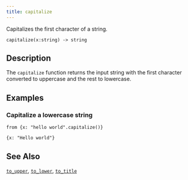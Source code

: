```yaml
---
title: capitalize
---
```


Capitalizes the first character of a string.

```tql
capitalize(x:string) -> string
```

## Description

The `capitalize` function returns the input string with the first character
converted to uppercase and the rest to lowercase.

## Examples

### Capitalize a lowercase string

```tql
from {x: "hello world".capitalize()}
```

```tql
{x: "Hello world"}
```

## See Also

[`to_upper`](/reference/functions/to_upper),
[`to_lower`](/reference/functions/to_lower),
[`to_title`](/reference/functions/to_title)
